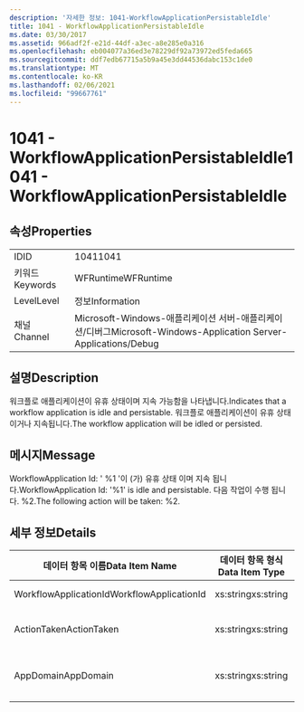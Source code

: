 ```yaml
---
description: '자세한 정보: 1041-WorkflowApplicationPersistableIdle'
title: 1041 - WorkflowApplicationPersistableIdle
ms.date: 03/30/2017
ms.assetid: 966adf2f-e21d-44df-a3ec-a8e285e0a316
ms.openlocfilehash: eb004077a36ed3e78229df92a73972ed5feda665
ms.sourcegitcommit: ddf7edb67715a5b9a45e3dd44536dabc153c1de0
ms.translationtype: MT
ms.contentlocale: ko-KR
ms.lasthandoff: 02/06/2021
ms.locfileid: "99667761"
---
```

# <a name="1041---workflowapplicationpersistableidle"></a><span data-ttu-id="ebd78-103">1041 - WorkflowApplicationPersistableIdle</span><span class="sxs-lookup"><span data-stu-id="ebd78-103">1041 - WorkflowApplicationPersistableIdle</span></span>

## <a name="properties"></a><span data-ttu-id="ebd78-104">속성</span><span class="sxs-lookup"><span data-stu-id="ebd78-104">Properties</span></span>  
  
|||  
|-|-|  
|<span data-ttu-id="ebd78-105">ID</span><span class="sxs-lookup"><span data-stu-id="ebd78-105">ID</span></span>|<span data-ttu-id="ebd78-106">1041</span><span class="sxs-lookup"><span data-stu-id="ebd78-106">1041</span></span>|  
|<span data-ttu-id="ebd78-107">키워드</span><span class="sxs-lookup"><span data-stu-id="ebd78-107">Keywords</span></span>|<span data-ttu-id="ebd78-108">WFRuntime</span><span class="sxs-lookup"><span data-stu-id="ebd78-108">WFRuntime</span></span>|  
|<span data-ttu-id="ebd78-109">Level</span><span class="sxs-lookup"><span data-stu-id="ebd78-109">Level</span></span>|<span data-ttu-id="ebd78-110">정보</span><span class="sxs-lookup"><span data-stu-id="ebd78-110">Information</span></span>|  
|<span data-ttu-id="ebd78-111">채널</span><span class="sxs-lookup"><span data-stu-id="ebd78-111">Channel</span></span>|<span data-ttu-id="ebd78-112">Microsoft-Windows-애플리케이션 서버-애플리케이션/디버그</span><span class="sxs-lookup"><span data-stu-id="ebd78-112">Microsoft-Windows-Application Server-Applications/Debug</span></span>|  
  
## <a name="description"></a><span data-ttu-id="ebd78-113">설명</span><span class="sxs-lookup"><span data-stu-id="ebd78-113">Description</span></span>  

 <span data-ttu-id="ebd78-114">워크플로 애플리케이션이 유휴 상태이며 지속 가능함을 나타냅니다.</span><span class="sxs-lookup"><span data-stu-id="ebd78-114">Indicates that a workflow application is idle and persistable.</span></span> <span data-ttu-id="ebd78-115">워크플로 애플리케이션이 유휴 상태이거나 지속됩니다.</span><span class="sxs-lookup"><span data-stu-id="ebd78-115">The workflow application will be idled or persisted.</span></span>  
  
## <a name="message"></a><span data-ttu-id="ebd78-116">메시지</span><span class="sxs-lookup"><span data-stu-id="ebd78-116">Message</span></span>  

 <span data-ttu-id="ebd78-117">WorkflowApplication Id: ' %1 '이 (가) 유휴 상태 이며 지속 됩니다.</span><span class="sxs-lookup"><span data-stu-id="ebd78-117">WorkflowApplication Id: '%1' is idle and persistable.</span></span>  <span data-ttu-id="ebd78-118">다음 작업이 수행 됩니다. %2.</span><span class="sxs-lookup"><span data-stu-id="ebd78-118">The following action will be taken: %2.</span></span>  
  
## <a name="details"></a><span data-ttu-id="ebd78-119">세부 정보</span><span class="sxs-lookup"><span data-stu-id="ebd78-119">Details</span></span>  
  
|<span data-ttu-id="ebd78-120">데이터 항목 이름</span><span class="sxs-lookup"><span data-stu-id="ebd78-120">Data Item Name</span></span>|<span data-ttu-id="ebd78-121">데이터 항목 형식</span><span class="sxs-lookup"><span data-stu-id="ebd78-121">Data Item Type</span></span>|<span data-ttu-id="ebd78-122">설명</span><span class="sxs-lookup"><span data-stu-id="ebd78-122">Description</span></span>|  
|--------------------|--------------------|-----------------|  
|<span data-ttu-id="ebd78-123">WorkflowApplicationId</span><span class="sxs-lookup"><span data-stu-id="ebd78-123">WorkflowApplicationId</span></span>|<span data-ttu-id="ebd78-124">xs:string</span><span class="sxs-lookup"><span data-stu-id="ebd78-124">xs:string</span></span>|<span data-ttu-id="ebd78-125">워크플로 애플리케이션 ID</span><span class="sxs-lookup"><span data-stu-id="ebd78-125">The workflow application id</span></span>|  
|<span data-ttu-id="ebd78-126">ActionTaken</span><span class="sxs-lookup"><span data-stu-id="ebd78-126">ActionTaken</span></span>|<span data-ttu-id="ebd78-127">xs:string</span><span class="sxs-lookup"><span data-stu-id="ebd78-127">xs:string</span></span>|<span data-ttu-id="ebd78-128">작업이 워크플로 애플리케이션에서 수행됩니다.</span><span class="sxs-lookup"><span data-stu-id="ebd78-128">The action that will be taken on the workflow application.</span></span>|  
|<span data-ttu-id="ebd78-129">AppDomain</span><span class="sxs-lookup"><span data-stu-id="ebd78-129">AppDomain</span></span>|<span data-ttu-id="ebd78-130">xs:string</span><span class="sxs-lookup"><span data-stu-id="ebd78-130">xs:string</span></span>|<span data-ttu-id="ebd78-131">AppDomain.CurrentDomain.FriendlyName에서 반환되는 문자열입니다.</span><span class="sxs-lookup"><span data-stu-id="ebd78-131">The string returned by AppDomain.CurrentDomain.FriendlyName.</span></span>|
